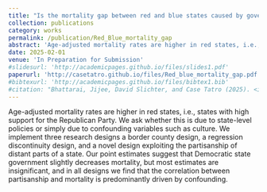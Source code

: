 ```yaml
---
title: "Is the mortality gap between red and blue states caused by government? (with Jijee Bhattarai & David Slichter)"
collection: publications
category: works
permalink: /publication/Red_Blue_mortality_gap
abstract: 'Age-adjusted mortality rates are higher in red states, i.e., states with high support for the Republican Party. We ask whether this is due to state-level policies or simply due to confounding variables such as culture. We implement three research designs a border county design, a regression discontinuity design, and a novel design exploiting the partisanship of distant parts of a state. Our point estimates suggest that Democratic state government slightly decreases mortality, but most estimates are insignificant, and in all designs we find that the correlation between partisanship and mortality is predominantly driven by confounding.'
date: 2025-02-01
venue: 'In Preparation for Submission'
#slidesurl: 'http://academicpages.github.io/files/slides1.pdf'
paperurl: 'http://casetatro.github.io/files/Red_blue_mortality_gap.pdf'
#bibtexurl: 'http://academicpages.github.io/files/bibtex1.bib'
#citation: "Bhattarai, Jijee, David Slichter, and Case Tatro (2025). <i>Is the mortality gap between red and blue states caused by policy?</i> Working Paper"
---
```

Age-adjusted mortality rates are higher in red states, i.e., states with high support for the Republican Party. We ask whether this is due to state-level policies or simply due to confounding variables such as culture. We implement three research designs a border county design, a regression discontinuity design, and a novel design exploiting the partisanship of distant parts of a state. Our point estimates suggest that Democratic state government slightly decreases mortality, but most estimates are insignificant, and in all designs we find that the correlation between partisanship and mortality is predominantly driven by confounding.